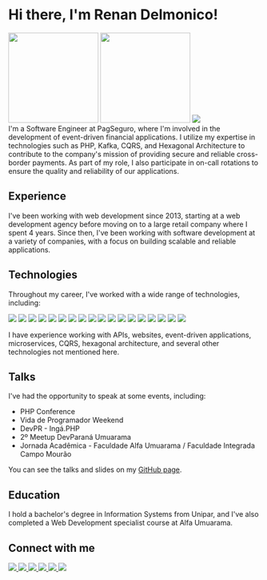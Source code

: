 # Hi there, I'm Renan Delmonico!
<div>
  <img height="180em" src="https://github-readme-stats.vercel.app/api?username=renandelmonico&count_private=true&show_icons=true&theme=dracula">
  <img height="180em" src="https://github-readme-stats.vercel.app/api/top-langs/?username=renandelmonico&layout=compact&theme=dracula">
  <img src="https://github-profile-trophy.vercel.app/?username=renandelmonico&row=1&theme=dracula">
</div>
I'm a Software Engineer at PagSeguro, where I'm involved in the development of event-driven financial applications. I utilize my expertise in technologies such as PHP, Kafka, CQRS, and Hexagonal Architecture to contribute to the company's mission of providing secure and reliable cross-border payments. As part of my role, I also participate in on-call rotations to ensure the quality and reliability of our applications.

## Experience
I've been working with web development since 2013, starting at a web development agency before moving on to a large retail company where I spent 4 years. Since then, I've been working with software development at a variety of companies, with a focus on building scalable and reliable applications.

## Technologies
Throughout my career, I've worked with a wide range of technologies, including:

<div>
  <img src="https://img.shields.io/badge/PHP-777BB4?style=for-the-badge&logo=php&logoColor=white">
  <img src="https://img.shields.io/badge/Node.js-43853D?style=for-the-badge&logo=node.js&logoColor=white">
  <img src="https://img.shields.io/badge/JavaScript-323330?style=for-the-badge&logo=javascript&logoColor=F7DF1E">
  <img src="https://img.shields.io/badge/TypeScript-007ACC?style=for-the-badge&logo=typescript&logoColor=white">
  <img src="https://img.shields.io/badge/React_Native-20232A?style=for-the-badge&logo=react&logoColor=61DAFB">
  <img src="https://img.shields.io/badge/React-20232A?style=for-the-badge&logo=react&logoColor=61DAFB">
  <img src="https://img.shields.io/badge/Vue.js-35495E?style=for-the-badge&logo=vue.js&logoColor=4FC08D">
  <img src="https://img.shields.io/badge/Android-3DDC84?style=for-the-badge&logo=android&logoColor=white">
  <img src="https://img.shields.io/badge/Java-ED8B00?style=for-the-badge&logo=java&logoColor=white">
  <img src="https://img.shields.io/badge/Kotlin-0095D5?&style=for-the-badge&logo=kotlin&logoColor=white">
  <img src="https://img.shields.io/badge/MySQL-00000F?style=for-the-badge&logo=mysql&logoColor=white">
  <img src="https://img.shields.io/badge/PostgreSQL-316192?style=for-the-badge&logo=postgresql&logoColor=white">
  <img src="https://img.shields.io/badge/MongoDB-4EA94B?style=for-the-badge&logo=mongodb&logoColor=white">
  <img src="https://img.shields.io/badge/Redis-D82C20?style=for-the-badge&logo=redis&logoColor=white">
  <img src="https://img.shields.io/badge/RabbitMQ-FF7700?style=for-the-badge&logo=redis&logoColor=white">
  <img src="https://img.shields.io/badge/Kafka-000000?style=for-the-badge&logo=redis&logoColor=white">
  <img src="https://img.shields.io/badge/Docker-0095D5?style=for-the-badge&logo=docker&logoColor=white">
  <img src="https://img.shields.io/badge/And_more-0095D5?style=for-the-badge&logo=plus&logoColor=white">
</div>

I have experience working with APIs, websites, event-driven applications, microservices, CQRS, hexagonal architecture, and several other technologies not mentioned here.

## Talks
I've had the opportunity to speak at some events, including:

- PHP Conference
- Vida de Programador Weekend
- DevPR - Ingá.PHP
- 2º Meetup DevParaná Umuarama
- Jornada Acadêmica - Faculdade Alfa Umuarama / Faculdade Integrada Campo Mourão

You can see the talks and slides on my [GitHub page](https://github.com/renandelmonico/palestras).

## Education
I hold a bachelor's degree in Information Systems from Unipar, and I've also completed a Web Development specialist course at Alfa Umuarama.

## Connect with me
<a href="https://t.me/renandelmonico" target="_blank">
  <img src="https://img.shields.io/badge/Telegram-2CA5E0?style=for-the-badge&logo=telegram&logoColor=white">
</a>
<a href="mailto:renandelmonico@gmail.com" target="_blank">
  <img src="https://img.shields.io/badge/Gmail-D14836?style=for-the-badge&logo=gmail&logoColor=white">
</a>
<a href="https://twitter.com/renandelmonico" target="_blank">
  <img src="https://img.shields.io/badge/Twitter-1DA1F2?style=for-the-badge&logo=twitter&logoColor=white">
</a>
<a href="https://www.linkedin.com/in/renandelmonico/" target="_blank">
  <img src="https://img.shields.io/badge/LinkedIn-0077B5?style=for-the-badge&logo=linkedin&logoColor=white">
</a>
<a href="https://medium.com/@renandelmonico" target="_blank">
  <img src="https://img.shields.io/badge/Medium-12100E?style=for-the-badge&logo=medium&logoColor=white">
</a>
<a href="https://steamcommunity.com/id/renandelmonico" target="_blank">
  <img src="https://img.shields.io/badge/Steam-000000?style=for-the-badge&logo=steam&logoColor=white">
</a>
